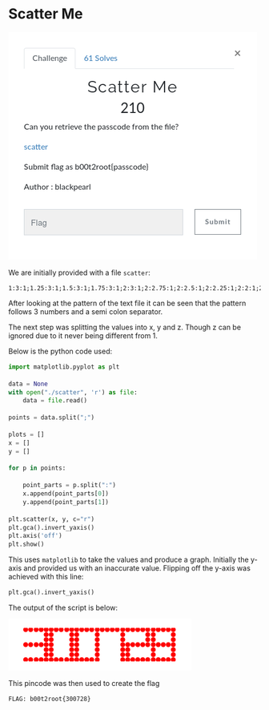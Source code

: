 # Scatter Me

![](./brief.png)


We are initially provided with a file ```scatter```:
```
1:3:1;1.25:3:1;1.5:3:1;1.75:3:1;2:3:1;2:2.75:1;2:2.5:1;2:2.25:1;2:2:1;2:1.75:1;2:1.5:1;1:2.25:1;1.25:2.25:1;1.5:2.25:1;1.75:2.25:1;1:1.5:1;1.25:1.5:1;1.5:1.5:1;1.75:1.5:1;3:3:1;3.25:3:1;3.5:3:1;3.75:3:1;4:3:1;4:2.75:1;4:2.5:1;4:2.25:1;4:2:1;4:1.75:1;4:1.5:1;3:1.5:1;3.25:1.5:1;3.5:1.5:1;3.75:1.5:1;3:1.75:1;3:2:1;3:2.25:1;3:2.5:1;3:2.75:1;5:3:1;5.25:3:1;5.5:3:1;5.75:3:1;6:3:1;6:2.75:1;6:2.5:1;6:2.25:1;6:2:1;6:1.75:1;6:1.5:1;5.75:1.5:1;5.5:1.5:1;5.25:1.5:1;5:1.5:1;5:1.75:1;5:2:1;5:2.25:1;5:2.5:1;5:2.75:1;7:3:1;7.25:3:1;7.5:3:1;7.75:3:1;8:3:1;8:2.75:1;8:2.5:1;8:2.25:1;8:2:1;8:1.75:1;8:1.5:1;9:3:1;9.25:3:1;9.5:3:1;9.75:3:1;10:3:1;10:2.75:1;10:2.5:1;10:2.25:1;9.75:2.25:1;9.5:2.25:1;9.25:2.25:1;9:2.25:1;9:2:1;9:1.75:1;9:1.5:1;9.25:1.5:1;9.5:1.5:1;9.75:1.5:1;10:1.5:1;11:3:1;11.25:3:1;11.5:3:1;11.75:3:1;12:3:1;12:2.75:1;12:2.5:1;12:2.25:1;12:2:1;12:1.75:1;12:1.5:1;11.75:1.5:1;11.5:1.5:1;11.25:1.5:1;11:1.5:1;11:1.75:1;11:2:1;11:2.25:1;11:2.5:1;11:2.75:1;11.25:2.25:1;11.5:2.25:1;11.75:2.25:1
```

After looking at the pattern of the text file it can be seen that the pattern follows 3 numbers and a semi colon separator.

The next step was splitting the values into x, y and z. Though z can be ignored due to it never being different from 1.

Below is the python code used:

```python
import matplotlib.pyplot as plt

data = None
with open("./scatter", 'r') as file:
    data = file.read()

points = data.split(";")

plots = []
x = []
y = []

for p in points:

    point_parts = p.split(":")
    x.append(point_parts[0])
    y.append(point_parts[1])

plt.scatter(x, y, c="r")
plt.gca().invert_yaxis()
plt.axis('off')
plt.show()
```

This uses ```matplotlib``` to take the values and produce a graph. Initially the y-axis and provided us with an inaccurate value. Flipping off the y-axis was achieved with this line:

```python
plt.gca().invert_yaxis()
```

The output of the script is below:

![](./flag.png)

This pincode was then used to create the flag

```
FLAG: b00t2root{300728}
```